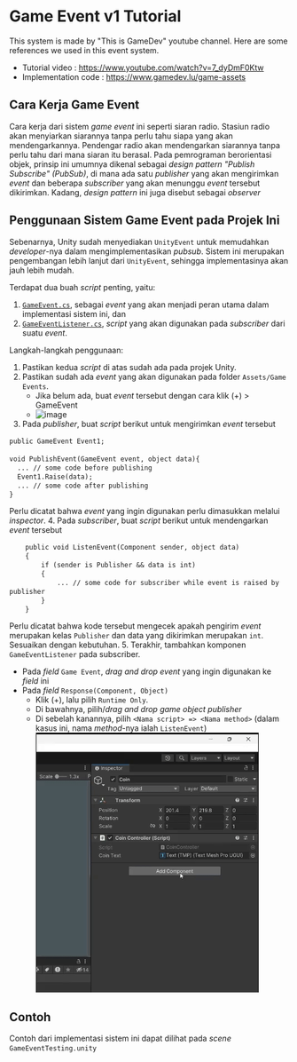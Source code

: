 # Game Event v1 Tutorial

This system is made by "This is GameDev" youtube channel. Here are some references we used in this event system.
- Tutorial video : https://www.youtube.com/watch?v=7_dyDmF0Ktw
- Implementation code : https://www.gamedev.lu/game-assets

## Cara Kerja Game Event
Cara kerja dari sistem _game event_ ini seperti siaran radio. Stasiun radio akan menyiarkan siarannya tanpa perlu tahu siapa yang akan mendengarkannya. Pendengar radio akan mendengarkan siarannya tanpa perlu tahu dari mana siaran itu berasal.
Pada pemrograman berorientasi objek, prinsip ini umumnya dikenal sebagai _design pattern "Publish Subscribe" (PubSub)_, di mana ada satu _publisher_ yang akan mengirimkan _event_ dan beberapa _subscriber_ yang akan menunggu _event_ tersebut dikirimkan.
Kadang, _design pattern_ ini juga disebut sebagai _observer_

## Penggunaan Sistem Game Event pada Projek Ini
Sebenarnya, Unity sudah menyediakan `UnityEvent` untuk memudahkan _developer_-nya dalam mengimplementasikan _pubsub_. Sistem ini merupakan pengembangan lebih lanjut dari `UnityEvent`, sehingga implementasinya akan jauh lebih mudah.

Terdapat dua buah _script_ penting, yaitu:
1. [`GameEvent.cs`](https://github.com/Farizside/The-After-Before/blob/gameevent/Assets/Scripts/Game%20Event/v1/GameEvent.cs), sebagai _event_ yang akan menjadi peran utama dalam implementasi sistem ini, dan
2. [`GameEventListener.cs`](https://github.com/Farizside/The-After-Before/blob/gameevent/Assets/Scripts/Game%20Event/v1/GameEventListener.cs), _script_ yang akan digunakan pada _subscriber_ dari suatu _event_.

Langkah-langkah penggunaan:
1. Pastikan kedua _script_ di atas sudah ada pada projek Unity.
2. Pastikan sudah ada _event_ yang akan digunakan pada folder `Assets/Game Events`.
   - Jika belum ada, buat _event_ tersebut dengan cara klik (+) > GameEvent
   - ![image](https://github.com/Farizside/The-After-Before/assets/66018985/6ff857b5-040e-480a-8c24-db22163ca93b)
3. Pada _publisher_, buat _script_ berikut untuk mengirimkan _event_ tersebut

```
public GameEvent Event1;

void PublishEvent(GameEvent event, object data){
  ... // some code before publishing
  Event1.Raise(data);
  ... // some code after publishing
}
```
  Perlu dicatat bahwa _event_ yang ingin digunakan perlu dimasukkan melalui _inspector_.
4. Pada _subscriber_, buat _script_ berikut untuk mendengarkan _event_ tersebut
```
    public void ListenEvent(Component sender, object data)
    {
        if (sender is Publisher && data is int)
        {
            ... // some code for subscriber while event is raised by publisher
        }
    }
```
  Perlu dicatat bahwa kode tersebut mengecek apakah pengirim _event_ merupakan kelas `Publisher` dan data yang dikirimkan merupakan `int`. Sesuaikan dengan kebutuhan.
5. Terakhir, tambahkan komponen `GameEventListener` pada subscriber.
  - Pada _field_ `Game Event`, _drag and drop event_ yang ingin digunakan ke _field_ ini
  - Pada _field_ `Response(Component, Object)`
    - Klik (+), lalu pilih `Runtime Only`.
    - Di bawahnya, pilih/_drag and drop_ _game object publisher_
    - Di sebelah kanannya, pilih `<Nama script> => <Nama method>` (dalam kasus ini, nama _method_-nya ialah `ListenEvent`)
  ![](tutorial.gif)


## Contoh
Contoh dari implementasi sistem ini dapat dilihat pada _scene_ `GameEventTesting.unity`

